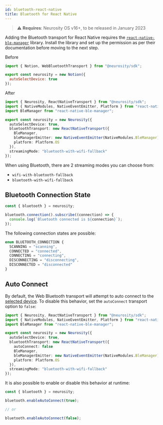 ```yaml
---
id: bluetooth-react-native
title: Bluetooth for React Native
---
```


> :warning: **Requires**: Neurosity OS v16+, to be released in January 2023

Adding the Bluetooth transport for React Native requires the [`react-native-ble-manager`](https://github.com/innoveit/react-native-ble-manager/) library. Install the library and set up the permission as per their documentation before moving to the next step.

Before

```jsx
import { Notion, WebBluetoothTransport } from "@neurosity/sdk";

export const neurosity = new Notion({
  autoSelectDevice: true
});
```

After

```ts {1-3,7-12}
import { Neurosity, ReactNativeTransport } from "@neurosity/sdk";
import { NativeModules, NativeEventEmitter, Platform } from "react-native";
import BleManager from "react-native-ble-manager";

export const neurosity = new Neurosity({
  autoSelectDevice: true,
  bluetoothTransport: new ReactNativeTransport({
    BleManager,
    bleManagerEmitter: new NativeEventEmitter(NativeModules.BleManager),
    platform: Platform.OS
  }),
  streamingMode: "bluetooth-with-wifi-fallback"
});
```

When using Bluetooth, there are 2 streaming modes you can choose from:

- `wifi-with-bluetooth-fallback`
- `bluetooth-with-wifi-fallback`

## Bluetooth Connection State

```ts
const { bluetooth } = neurosity;

bluetooth.connection().subscribe((connection) => {
  console.log(`Bluetooth connected is ${connection}`);
});
```

The following connection states are possible:

```ts
enum BLUETOOTH_CONNECTION {
  SCANNING = "scanning",
  CONNECTED = "connected",
  CONNECTING = "connecting",
  DISCONNECTING = "disconnecting",
  DISCONNECTED = "disconnected"
}
```

## Auto Connect

By default, the Web Bluetooth transport will attempt to auto connect to the [selected device](/docs/api/device-selection). To disable this behavior, set the `autoConnect` transport option to `false`:

```ts {8}
import { Neurosity, ReactNativeTransport } from "@neurosity/sdk";
import { NativeModules, NativeEventEmitter, Platform } from "react-native";
import BleManager from "react-native-ble-manager";

export const neurosity = new Neurosity({
  autoSelectDevice: true,
  bluetoothTransport: new ReactNativeTransport({
    autoConnect: false
    BleManager,
    bleManagerEmitter: new NativeEventEmitter(NativeModules.BleManager),
    platform: Platform.OS
  }),
  streamingMode: "bluetooth-with-wifi-fallback"
});
```

It is also possible to enable or disable this behavior at runtime:

```ts
const { bluetooth } = neurosity;

bluetooth.enableAutoConnect(true);

// or

bluetooth.enableAutoConnect(false);
```
